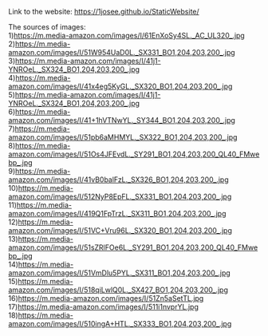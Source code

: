 Link to the website: https://1josee.github.io/StaticWebsite/

The sources of images:</br>
1)https://m.media-amazon.com/images/I/61EnXoSy4SL._AC_UL320_.jpg</br>
2)https://m.media-amazon.com/images/I/51W954UaD0L._SX331_BO1,204,203,200_.jpg</br>
3)https://m.media-amazon.com/images/I/41j1-YNROeL._SX324_BO1,204,203,200_.jpg</br>
4)https://m.media-amazon.com/images/I/41x4eg5KyGL._SX320_BO1,204,203,200_.jpg</br>
5)https://m.media-amazon.com/images/I/41j1-YNROeL._SX324_BO1,204,203,200_.jpg</br>
6)https://m.media-amazon.com/images/I/41+1hVTNwYL._SY344_BO1,204,203,200_.jpg</br>
7)https://m.media-amazon.com/images/I/51pb6aMHMYL._SX322_BO1,204,203,200_.jpg</br>
8)https://m.media-amazon.com/images/I/51Os4JFEvdL._SY291_BO1,204,203,200_QL40_FMwebp_.jpg</br>
9)https://m.media-amazon.com/images/I/41vB0balFzL._SX326_BO1,204,203,200_.jpg</br>
10)https://m.media-amazon.com/images/I/512NyP8EpFL._SX331_BO1,204,203,200_.jpg</br>
11)https://m.media-amazon.com/images/I/419Q1FpTrzL._SX311_BO1,204,203,200_.jpg</br>
12)https://m.media-amazon.com/images/I/51VC+Vru96L._SX320_BO1,204,203,200_.jpg</br>
13)https://m.media-amazon.com/images/I/51sZRlFOe6L._SY291_BO1,204,203,200_QL40_FMwebp_.jpg</br>
14)https://m.media-amazon.com/images/I/51VmDlu5PYL._SX311_BO1,204,203,200_.jpg</br>
15)https://m.media-amazon.com/images/I/518qiLwlQ0L._SX427_BO1,204,203,200_.jpg</br>
16)https://m.media-amazon.com/images/I/51Zn5aSetTL.jpg</br>
17)https://m.media-amazon.com/images/I/511i1nvprYL.jpg</br>
18)https://m.media-amazon.com/images/I/510ingA+HTL._SX333_BO1,204,203,200_.jpg</br>